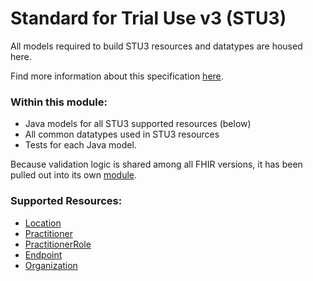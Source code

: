 # Standard for Trial Use v3 (STU3)

All models required to build STU3 resources and datatypes are housed here.

Find more information about this specification [here](https://www.hl7.org/fhir/stu3/).

### Within this module:
  * Java models for all STU3 supported resources (below)
  * All common datatypes used in STU3 resources
  * Tests for each Java model.

Because validation logic is shared among all FHIR versions, it has been pulled out into its own [module](../validation).

### Supported Resources:
  * [Location](https://www.hl7.org/fhir/stu3/location.html#resource)
  * [Practitioner](https://www.hl7.org/fhir/stu3/practitioner.html#resource)
  * [PractitionerRole](https://www.hl7.org/fhir/stu3/practitionerrole.html#resource)
  * [Endpoint](https://www.hl7.org/fhir/stu3/endpoint.html#resource)
  * [Organization](https://www.hl7.org/fhir/stu3/organization.html#resource)


